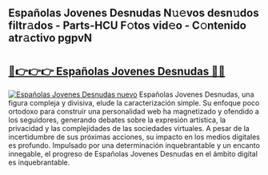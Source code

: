 ## Españolas Jovenes Desnudas N𝚞𝚎vos desn𝚞dos filtr𝚊dos - Parts-HCU F𝚘tos vid𝚎o - C𝚘ntenido atr𝚊ctivo pgpvN

# <h2><a href="http://mbcsemb.tromn.icu/?c=Espa%c3%b1olas+Jovenes+Desnudas">🔗👉👉👉 Españolas Jovenes Desnudas 🔗🔗</a></h2>

[![Españolas Jovenes Desnudas nuevo](https://i.imgur.com/pEAQMta.gif)](http://mbcsemb.tromn.icu/?c=Espa%c3%b1olas+Jovenes+Desnudas)
Españolas Jovenes Desnudas, una figura compleja y divisiva, elude la caracterización simple. Su enfoque poco ortodoxo para construir una personalidad web ha magnetizado y ofendido a los seguidores, generando debates sobre la expresión artística, la privacidad y las complejidades de las sociedades virtuales. A pesar de la incertidumbre de sus próximas acciones, su impacto en los medios digitales es profundo. Impulsado por una determinación inquebrantable y un encanto innegable, el progreso de Españolas Jovenes Desnudas en el ámbito digital es inquebrantable.
